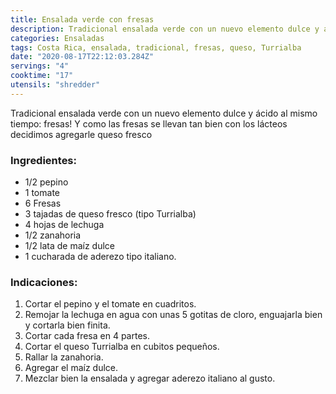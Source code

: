 ```yaml
---
title: Ensalada verde con fresas
description: Tradicional ensalada verde con un nuevo elemento dulce y ácido al mismo tiempo
categories: Ensaladas
tags: Costa Rica, ensalada, tradicional, fresas, queso, Turrialba
date: "2020-08-17T22:12:03.284Z"
servings: "4"
cooktime: "17"
utensils: "shredder"
---
```


Tradicional ensalada verde con un nuevo elemento dulce y ácido al mismo tiempo: fresas! Y como las fresas se llevan tan bien con los lácteos decidimos agregarle queso fresco

### Ingredientes:

- 1/2 pepino
- 1 tomate
- 6 Fresas
- 3 tajadas de queso fresco (tipo Turrialba)
- 4 hojas de lechuga
- 1/2 zanahoria
- 1/2 lata de maíz dulce
- 1 cucharada de aderezo tipo italiano.

### Indicaciones:

1. Cortar el pepino y el tomate en cuadritos.
2. Remojar la lechuga en agua con unas 5 gotitas de cloro, enguajarla bien y cortarla bien finita.
3. Cortar cada fresa en 4 partes.
4. Cortar el queso Turrialba en cubitos pequeños.
5. Rallar la zanahoria.
6. Agregar el maíz dulce.
7. Mezclar bien la ensalada y agregar aderezo italiano al gusto.
